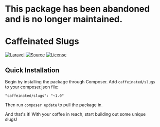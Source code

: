 # This package has been abandoned and is no longer maintained.

# Caffeinated Slugs
[![Laravel](https://img.shields.io/badge/Laravel-5.2-orange.svg?style=flat-square)](http://laravel.com)
[![Source](http://img.shields.io/badge/source-caffeinated/slugs-blue.svg?style=flat-square)](https://github.com/caffeinated/slugs)
[![License](http://img.shields.io/badge/license-MIT-brightgreen.svg?style=flat-square)](https://tldrlegal.com/license/mit-license)

## Quick Installation
Begin by installing the package through Composer. Add `caffeinated/slugs` to your composer.json file:

```
"caffeinated/slugs": "~1.0"
```

Then run `composer update` to pull the package in.

And that's it! With your coffee in reach, start building out some unique slugs!
